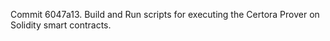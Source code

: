 Commit 6047a13.                    Build and Run scripts for executing the Certora Prover on Solidity smart contracts.